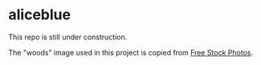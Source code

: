 # aliceblue

This repo is still under construction.

The "woods" image used in this project is copied from [Free Stock Photos](https://www.splitshire.com/wp-content/uploads/2021/10/SplitShire-21-Woods-Collection-7539.jpg).
